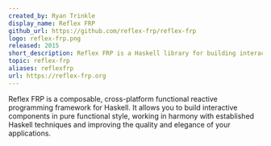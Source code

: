 ```yaml
---
created_by: Ryan Trinkle
display_name: Reflex FRP
github_url: https://github.com/reflex-frp/reflex-frp
logo: reflex-frp.png
released: 2015
short_description: Reflex FRP is a Haskell library for building interactive applications.
topic: reflex-frp
aliases: reflexfrp
url: https://reflex-frp.org
---
```

Reflex FRP is a composable, cross-platform functional reactive programming framework for Haskell.  It allows you to build interactive components in pure functional style, working in harmony with established Haskell techniques and improving the quality and elegance of your applications.
